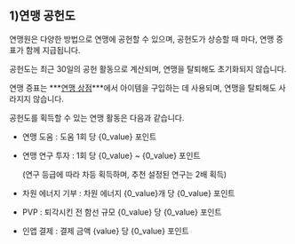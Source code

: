## 1)연맹 공헌도

 연맹원은 다양한 방법으로 연맹에 공헌할 수 있으며, 공헌도가 상승할 때 마다, 연맹 증표가 함께 지급됩니다.

공헌도는 최근 30일의 공헌 활동으로 계산되며, 연맹을 탈퇴해도 초기화되지 않습니다.

연맹 증표는 ***<u>연맹 상점</u>***에서 아이템을 구입하는 데 사용되며, 연맹을 탈퇴해도 사라지지 않습니다.

공헌도를 획득할 수 있는 연맹 활동은 다음과 같습니다.



- 연맹 도움 : 도움 1회 당 {0_value} 포인트

- 연맹 연구 투자 : 1회 당 {0_value} ~ {0_value} 포인트

  (연구 등급에 따라 차등 획득하며, 추천 설정된 연구는 2배 획득)

- 차원 에너지 기부 : 차원 에너지 {0_value}개 당 {0_value} 포인트

- PVP : 퇴각시킨 전 함선 규모 {0_value} 당 {0_value} 포인트

- 인앱 결제 : 결제 금액 {value} 당 {0_value} 포인트